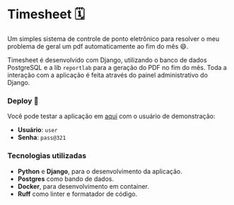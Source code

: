 # Timesheet 🗓️

Um simples sistema de controle de ponto eletrônico para resolver o meu problema de geral um pdf automaticamente ao fim do mês 😄.

Timesheet é desenvolvido com Django, utilizando o banco de dados PostgreSQL e a lib `reportlab` para a geração do PDF no fim do mês. Toda a interação com a aplicação é feita através do painel administrativo do Django.

### Deploy 🚀

Você pode testar a aplicação em [aqui](https://timesheet.henriquesebastiao.com/) com o usuário de demonstração:

- **Usuário**: `user`
- **Senha**: `pass@321`

### Tecnologias utilizadas

- **Python** e **Django**, para o desenvolvimento da aplicação.
- **Postgres** como bando de dados.
- **Docker**, para desenvolvimento em container.
- **Ruff** como linter e formatador de código.
